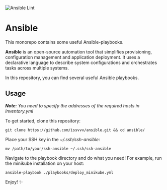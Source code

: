 ![Ansible Lint](https://github.com/issvvv/ansible/actions/workflows/ansible-lint.yml/badge.svg)

# Ansible

This monorepo contains some useful Ansible-playbooks.

__Ansible__ is an open-source automation tool that simplifies provisioning, configuration management and application deployment. 
It uses a declarative language to describe system configurations and orchestrates tasks across multiple systems.

In this repository, you can find several useful Ansible playbooks.

## Usage

_**Note**: You need to specify the addresses of the required hosts in inventory.yml_


To get started, clone this repository:

```shell
git clone https://github.com/issvvv/ansible.git && cd ansible/
```

Place your SSH key in the _~/.ssh/ssh-ansible_:

```shell
mv /path/to/your/ssh-ansible ~/.ssh/ssh-ansible
```

Navigate to the playbook directory and do what you need!
For example, run the minikube installation on your host:

```shell
ansible-playbook ./playbooks/deploy_minikube.yml
```

Enjoy! ✨
